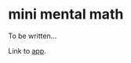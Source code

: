 # mini mental math

To be written...

Link to [app](https://bluenote10.github.io/mini-mental-math/).
